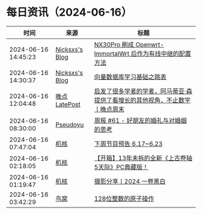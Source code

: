 ﻿# 每日资讯（2024-06-16）

|时间|来源|标题|
|---|---|---|
|2024-06-16 14:45:23|[Nicksxs's Blog](https://nicksxs.me/atom.xml)|[NX30Pro 刷成 Openwrt-ImmortalWrt 后作为有线中继的配置方法](https://nicksxs.me/2024/06/16/NX30Pro-%E5%88%B7%E6%88%90-Openwrt-ImmortalWrt-%E5%90%8E%E4%BD%9C%E4%B8%BA%E6%9C%89%E7%BA%BF%E4%B8%AD%E7%BB%A7%E7%9A%84%E9%85%8D%E7%BD%AE%E6%96%B9%E6%B3%95/)|
|2024-06-16 14:30:37|[Nicksxs's Blog](https://nicksxs.me/atom.xml)|[向量数据库学习基础之跳表](https://nicksxs.me/2024/06/16/%E5%90%91%E9%87%8F%E6%95%B0%E6%8D%AE%E5%BA%93%E5%AD%A6%E4%B9%A0%E5%9F%BA%E7%A1%80%E4%B9%8B%E8%B7%B3%E8%A1%A8/)|
|2024-06-16 12:04:48|[晚点LatePost](https://feedpress.me/wx-postlate)|[启发了很多学者的学者，阿马蒂亚·森提供了看增长的其他视角，不止数字丨晚点周末](http://mp.weixin.qq.com/s?__biz=MzU3Mjk1OTQ0Ng%3D%3D&mid=2247517283&idx=1&sn=40281ea103dba2dd4b3e2234ab127a0d)|
|2024-06-16 08:30:00|[Pseudoyu](https://www.pseudoyu.com/zh/index.xml)|[周报 #61 - 好朋友的婚礼与对婚姻的思考](https://www.pseudoyu.com/zh/2024/06/16/weekly_review_20240616/)|
|2024-06-16 07:47:04|[机核](https://www.gcores.com/rss)|[下周节目预告 6.17~6.23](https://www.gcores.com/articles/183540)|
|2024-06-16 02:18:05|[机核](https://www.gcores.com/rss)|[【开箱】13年未拆的全新《上古卷轴5天际》PC典藏版！](https://www.gcores.com/videos/183534)|
|2024-06-16 01:19:47|[机核](https://www.gcores.com/rss)|[摄影分享丨2024 一卷黑白](https://www.gcores.com/articles/183535)|
|2024-06-16 03:42:29|[鸟窝](https://colobu.com/atom.xml)|[128位整数的原子操作](https://colobu.com/2024/06/16/atomic128/)|
